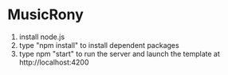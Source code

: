 # MusicRony

1. install node.js
2. type "npm install" to install dependent packages
3. type npm "start" to run the server and launch the template at http://localhost:4200